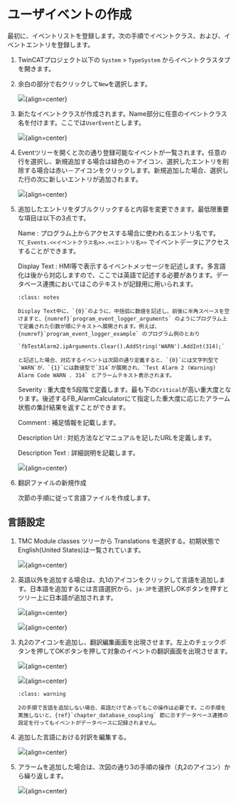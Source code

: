 # ユーザイベントの作成

最初に、イベントリストを登録します。次の手順でイベントクラス、および、イベントエントリを登録します。

1. TwinCATプロジェクト以下の `System` > `TypeSystem` からイベントクラスタブを開きます。
2. 余白の部分で右クリックして`New`を選択します。

    ![](assets/2023-11-01-18-20-01.png){align=center}

3. 新たなイベントクラスが作成されます。Name部分に任意のイベントクラス名を付けます。ここでは`UserEvent`とします。

    ![](assets/2023-11-01-18-22-21.png){align=center}

4. Eventツリーを開くと次の通り登録可能なイベントが一覧されます。任意の行を選択し、新規追加する場合は緑色の＋アイコン、選択したエントリを削除する場合は赤い－アイコンをクリックします。新規追加した場合、選択した行の次に新しいエントリが追加されます。

    ![](assets/2023-11-01-18-25-05.png){align=center}

5.  追加したエントリをダブルクリックすると内容を変更できます。最低限重要な項目は以下の3点です。

    Name
        : プログラム上からアクセスする場合に使われるエントリ名です。`TC_Events.<<イベントクラス名>>.<<エントリ名>>` でイベントデータにアクセスすることができます。
    
    Display Text
        : HMI等で表示するイベントメッセージを記述します。多言語化は後から対応しますので、ここでは英語で記述する必要があります。データベース連携においてはこのテキストが記録用に用いられます。

    ```{admonition} 引数（arguments）により動的なデータを表示する方法
    :class: notes
    
    Display Text中に、`{0}`のように、中括弧に数値を記述し、前後に半角スペースを空けますと、{numref}`program_event_logger_arguments` のようにプログラム上で定義された引数が順にテキストへ展開されます。例えば、{numref}`program_event_logger_example` のプログラム例のとおり
    
    `fbTestAlarm2.ipArguments.Clear().AddString('WARN').AddInt(314);`

    と記述した場合、対応するイベントは次図の通り定義すると、`{0}`には文字列型で`WARN`が、`{1}`には数値型で`314`が展開され、`Test Alarm 2 (Warning) Alarm Code WARN . 314` とアラームテキスト表示されます。
    ```

    Severity
        : 重大度を5段階で定義します。最も下の`Critical`が高い重大度となります。後述するFB_AlarmCalculatorにて指定した重大度に応じたアラーム状態の集計結果を返すことができます。

    Comment
        : 補足情報を記載します。

    Description Url
        : 対処方法などマニュアルを記したURLを定義します。

    Description Text
        : 詳細説明を記載します。

    ![](assets/2023-11-01-18-27-43.png){align=center}

6. 翻訳ファイルの新規作成

    次節の手順に従って言語ファイルを作成します。

## 言語設定

1. TMC Module classes ツリーから Translations を選択する。初期状態でEnglish(United States)は一覧されています。

    ![](assets/2023-12-17-20-05-13.png){align=center}

2. 英語以外を追加する場合は、丸1のアイコンをクリックして言語を追加します。日本語を追加するには言語選択から、`ja-JP`を選択しOKボタンを押すとツリー上に日本語が追加されます。

    ![](assets/2023-12-17-20-09-57.png){align=center}

    ![](assets/2023-12-17-20-17-54.png){align=center}

3. 丸2のアイコンを追加し、翻訳編集画面を出現させます。左上のチェックボタンを押してOKボタンを押して対象のイベントの翻訳画面を出現させます。

    ![](assets/2023-12-17-20-06-53.png){align=center}

    ![](assets/2023-12-17-20-24-07.png){align=center}

    ```{admonition}
    :class: warning

    2の手順で言語を追加しない場合、英語だけであってもこの操作は必要です。この手順を実施しないと、{ref}`chapter_database_coupling` 節に示すデータベース連携の設定を行ってもイベントがデータベースに記録されません。
    ```

4. 追加した言語における対訳を編集する。

    ![](assets/2023-12-17-20-27-11.png){align=center}

5. アラームを追加した場合は、次図の通り3の手順の操作（丸2のアイコン）から繰り返します。

    ![](assets/2023-12-17-20-51-18.png){align=center}